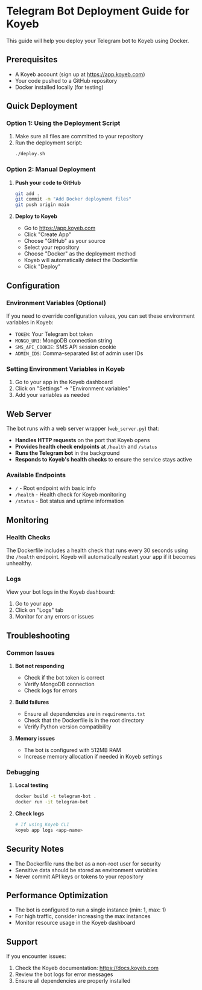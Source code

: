 # Telegram Bot Deployment Guide for Koyeb

This guide will help you deploy your Telegram bot to Koyeb using Docker.

## Prerequisites

- A Koyeb account (sign up at https://app.koyeb.com)
- Your code pushed to a GitHub repository
- Docker installed locally (for testing)

## Quick Deployment

### Option 1: Using the Deployment Script

1. Make sure all files are committed to your repository
2. Run the deployment script:
   ```bash
   ./deploy.sh
   ```

### Option 2: Manual Deployment

1. **Push your code to GitHub**
   ```bash
   git add .
   git commit -m "Add Docker deployment files"
   git push origin main
   ```

2. **Deploy to Koyeb**
   - Go to https://app.koyeb.com
   - Click "Create App"
   - Choose "GitHub" as your source
   - Select your repository
   - Choose "Docker" as the deployment method
   - Koyeb will automatically detect the Dockerfile
   - Click "Deploy"

## Configuration

### Environment Variables (Optional)

If you need to override configuration values, you can set these environment variables in Koyeb:

- `TOKEN`: Your Telegram bot token
- `MONGO_URI`: MongoDB connection string
- `SMS_API_COOKIE`: SMS API session cookie
- `ADMIN_IDS`: Comma-separated list of admin user IDs

### Setting Environment Variables in Koyeb

1. Go to your app in the Koyeb dashboard
2. Click on "Settings" → "Environment variables"
3. Add your variables as needed

## Web Server

The bot runs with a web server wrapper (`web_server.py`) that:

- **Handles HTTP requests** on the port that Koyeb opens
- **Provides health check endpoints** at `/health` and `/status`
- **Runs the Telegram bot** in the background
- **Responds to Koyeb's health checks** to ensure the service stays active

### Available Endpoints

- `/` - Root endpoint with basic info
- `/health` - Health check for Koyeb monitoring
- `/status` - Bot status and uptime information

## Monitoring

### Health Checks

The Dockerfile includes a health check that runs every 30 seconds using the `/health` endpoint. Koyeb will automatically restart your app if it becomes unhealthy.

### Logs

View your bot logs in the Koyeb dashboard:
1. Go to your app
2. Click on "Logs" tab
3. Monitor for any errors or issues

## Troubleshooting

### Common Issues

1. **Bot not responding**
   - Check if the bot token is correct
   - Verify MongoDB connection
   - Check logs for errors

2. **Build failures**
   - Ensure all dependencies are in `requirements.txt`
   - Check that the Dockerfile is in the root directory
   - Verify Python version compatibility

3. **Memory issues**
   - The bot is configured with 512MB RAM
   - Increase memory allocation if needed in Koyeb settings

### Debugging

1. **Local testing**
   ```bash
   docker build -t telegram-bot .
   docker run -it telegram-bot
   ```

2. **Check logs**
   ```bash
   # If using Koyeb CLI
   koyeb app logs <app-name>
   ```

## Security Notes

- The Dockerfile runs the bot as a non-root user for security
- Sensitive data should be stored as environment variables
- Never commit API keys or tokens to your repository

## Performance Optimization

- The bot is configured to run a single instance (min: 1, max: 1)
- For high traffic, consider increasing the max instances
- Monitor resource usage in the Koyeb dashboard

## Support

If you encounter issues:
1. Check the Koyeb documentation: https://docs.koyeb.com
2. Review the bot logs for error messages
3. Ensure all dependencies are properly installed